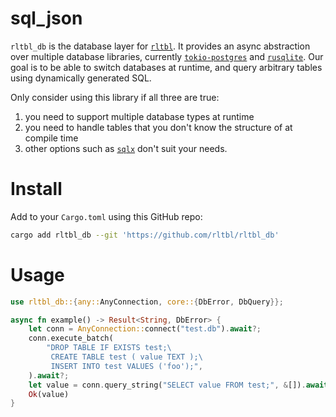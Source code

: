 # sql_json

`rltbl_db` is the database layer for [`rltbl`](https://github.com/rltbl/relatable).
It provides an async abstraction over multiple database libraries, currently
[`tokio-postgres`](https://github.com/rust-postgres/rust-postgres)
and [`rusqlite`](https://github.com/rusqlite/rusqlite).
Our goal is to be able to switch databases at runtime,
and query arbitrary tables using dynamically generated SQL.

Only consider using this library if all three are true:

1. you need to support multiple database types at runtime
2. you need to handle tables that you don't know the structure of at compile time
3. other options such as
   [`sqlx`](https://github.com/launchbadge/sqlx)
   don't suit your needs.

# Install

Add to your `Cargo.toml` using this GitHub repo:

```sh
cargo add rltbl_db --git 'https://github.com/rltbl/rltbl_db'
```

# Usage

```rust
use rltbl_db::{any::AnyConnection, core::{DbError, DbQuery}};

async fn example() -> Result<String, DbError> {
    let conn = AnyConnection::connect("test.db").await?;
    conn.execute_batch(
        "DROP TABLE IF EXISTS test;\
         CREATE TABLE test ( value TEXT );\
         INSERT INTO test VALUES ('foo');",
    ).await?;
    let value = conn.query_string("SELECT value FROM test;", &[]).await?;
    Ok(value)
}
```
